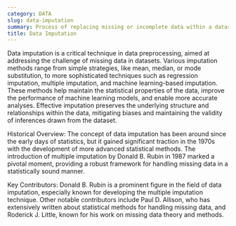 ```yaml
---
category: DATA
slug: data-imputation
summary: Process of replacing missing or incomplete data within a dataset with substituted values to maintain the dataset's integrity and usability.
title: Data Imputation
---
```


Data imputation is a critical technique in data preprocessing, aimed at addressing the challenge of missing data in datasets. Various imputation methods range from simple strategies, like mean, median, or mode substitution, to more sophisticated techniques such as regression imputation, multiple imputation, and machine learning-based imputation. These methods help maintain the statistical properties of the data, improve the performance of machine learning models, and enable more accurate analyses. Effective imputation preserves the underlying structure and relationships within the data, mitigating biases and maintaining the validity of inferences drawn from the dataset.

Historical Overview:
The concept of data imputation has been around since the early days of statistics, but it gained significant traction in the 1970s with the development of more advanced statistical methods. The introduction of multiple imputation by Donald B. Rubin in 1987 marked a pivotal moment, providing a robust framework for handling missing data in a statistically sound manner.

Key Contributors:
Donald B. Rubin is a prominent figure in the field of data imputation, especially known for developing the multiple imputation technique. Other notable contributors include Paul D. Allison, who has extensively written about statistical methods for handling missing data, and Roderick J. Little, known for his work on missing data theory and methods.